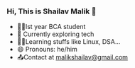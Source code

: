 ### Hi, This is Shailav Malik 👋

- 🧑‍🎓Ist year BCA student
- 🌱 Currently exploring tech
- 🧑‍💻Learning stuffs like Linux, DSA...
- 😄 Pronouns: he/him
- 📤Contact at malikshailav@gmail.com

